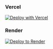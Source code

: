 ### Vercel

[![Deploy with Vercel](https://vercel.com/button)](https://vercel.com/new/clone?repository-url=https://vercel.com/new/clone?repository-url=https%3A%2F%2Fgithub.com%2FVincenzoPiromalli%2Fvidsrc-api)


### Render

[![Deploy to Render](https://render.com/images/deploy-to-render-button.svg)](https://render.com/deploy?repo=https://github.com/VincenzoPiromalli/vidsrc-api)
